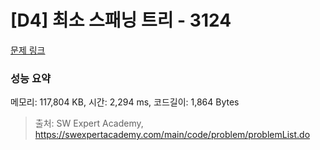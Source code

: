 # [D4] 최소 스패닝 트리 - 3124 

[문제 링크](https://swexpertacademy.com/main/code/problem/problemDetail.do?contestProbId=AV_mSnmKUckDFAWb) 

### 성능 요약

메모리: 117,804 KB, 시간: 2,294 ms, 코드길이: 1,864 Bytes



> 출처: SW Expert Academy, https://swexpertacademy.com/main/code/problem/problemList.do